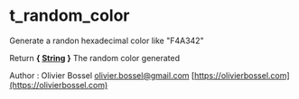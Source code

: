 # t_random_color

Generate a randon hexadecimal color like "F4A342"

Return **{ [String](http://php.net/manual/en/language.types.string.php) }** The random color generated

Author : Olivier Bossel [olivier.bossel@gmail.com](mailto:olivier.bossel@gmail.com) [https://olivierbossel.com](https://olivierbossel.com)